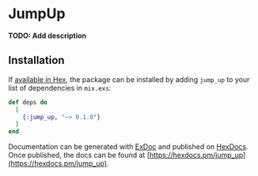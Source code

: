 # JumpUp

**TODO: Add description**

## Installation

If [available in Hex](https://hex.pm/docs/publish), the package can be installed
by adding `jump_up` to your list of dependencies in `mix.exs`:

```elixir
def deps do
  [
    {:jump_up, "~> 0.1.0"}
  ]
end
```

Documentation can be generated with [ExDoc](https://github.com/elixir-lang/ex_doc)
and published on [HexDocs](https://hexdocs.pm). Once published, the docs can
be found at [https://hexdocs.pm/jump_up](https://hexdocs.pm/jump_up).

